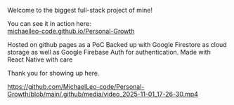 Welcome to the biggest full-stack project of mine!

You can see it in action here:  
[michaelleo-code.github.io/Personal-Growth](https://michaelleo-code.github.io/Personal-Growth/)

Hosted on github pages as a PoC
Backed up with Google Firestore as cloud storage as well as Google Firebase Auth for authentication. Made with React Native with care

Thank you for showing up here.

https://github.com/MichaelLeo-code/Personal-Growth/blob/main/.github/media/video_2025-11-01_17-26-30.mp4
